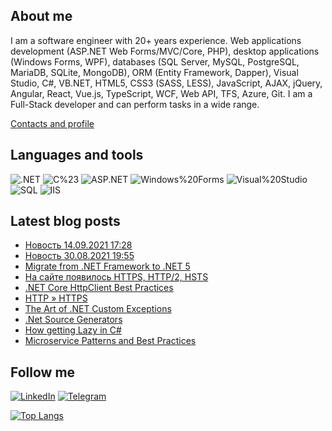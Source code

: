 ## About me
I am a software engineer with 20+ years experience. Web applications development (ASP.NET Web Forms/MVC/Core, PHP), desktop applications (Windows Forms, WPF), databases (SQL Server, MySQL, PostgreSQL, MariaDB, SQLite, MongoDB), ORM (Entity Framework, Dapper), Visual Studio, C#, VB.NET, HTML5, CSS3 (SASS, LESS), JavaScript, AJAX, jQuery, Angular, React, Vue.js, TypeScript, WCF, Web API, TFS, Azure, Git.
I am a Full-Stack developer and can perform tasks in a wide range.

[Contacts and profile](https://sd.blackball.lv/sergey-drozdov)

## Languages and tools
![.NET](https://img.shields.io/badge/-.NET-333537?style=for-the-badge&logo=.NET)
![C%23](https://img.shields.io/badge/-C%23-333537?style=for-the-badge&logo=C-Sharp)
![ASP.NET](https://img.shields.io/badge/-ASP.NET-333537?style=for-the-badge&logo=asp-net)
![Windows%20Forms](https://img.shields.io/badge/-Windows%20Forms-333537?style=for-the-badge&logo=Windows%20Forms)
![Visual%20Studio](https://img.shields.io/badge/-Visual%20Studio-333537?style=for-the-badge&logo=visual-studio)
![SQL](https://img.shields.io/badge/-SQL-333537?style=for-the-badge&logo=sql)
![IIS](https://img.shields.io/badge/-IIS-333537?style=for-the-badge&logo=iis)

## Latest blog posts
<!-- BLOG-POST-LIST:START -->
- [Новость 14.09.2021 17:28](https://sd.blackball.lv/news/18837)
- [Новость 30.08.2021 19:55](https://sd.blackball.lv/news/18836)
- [Migrate from .NET Framework to .NET 5](https://sd.blackball.lv/articles/read/18833)
- [На сайте появилось HTTPS, HTTP/2, HSTS](https://sd.blackball.lv/news/18835)
- [.NET Core HttpClient Best Practices](https://sd.blackball.lv/articles/read/18832)
- [HTTP » HTTPS](https://sd.blackball.lv/news/18834)
- [The Art of .NET Custom Exceptions](https://sd.blackball.lv/articles/read/18831)
- [.Net Source Generators](https://sd.blackball.lv/articles/read/18830)
- [How getting Lazy in C#](https://sd.blackball.lv/articles/read/18829)
- [Microservice Patterns and Best Practices](https://sd.blackball.lv/books/18818)
<!-- BLOG-POST-LIST:END -->

## Follow me
[![LinkedIn](https://img.shields.io/badge/-LinkedIn-333537?style=for-the-badge&logo=LinkedIn)](https://www.linkedin.com/in/serg-drozdov/)
[![Telegram](https://img.shields.io/badge/-Telegram-333537?style=for-the-badge&logo=Telegram)](https://t.me/cyberserg80)

[![Top Langs](https://github-readme-stats.vercel.app/api/top-langs/?username=sergdrozdov)](https://github.com/anuraghazra/github-readme-stats)
